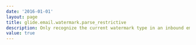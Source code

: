 ```yaml
---
date: '2016-01-01'
layout: page
title: glide.email.watermark.parse_restrictive
description: Only recognize the current watermark type in an inbound email. ('glide.email.watermark.generate_random' determines which type is current)) 
value: true 
---
```


